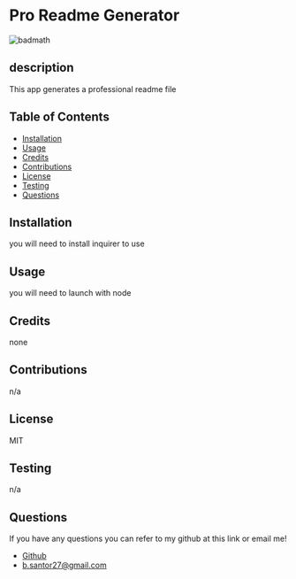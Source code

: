 # Pro Readme Generator
![badmath](https://img.shields.io/badge/license-MIT-blue)
## description
This app generates a professional readme file
## Table of Contents 
 * [Installation](#installation)
* [Usage](#usage)
* [Credits](#credits)
* [Contributions](#contribution)
* [License](#license)
* [Testing](#Testing)
* [Questions](#questions)

## Installation 
 you will need to install inquirer to use
## Usage 
 you will need to launch with node
## Credits 
 none
## Contributions 
 n/a
## License 
 MIT
## Testing 
 n/a
## Questions 
 If you have any questions you can refer to my github at this link or email me! 
 * [Github](github.com/BrettSantor) 
* b.santor27@gmail.com